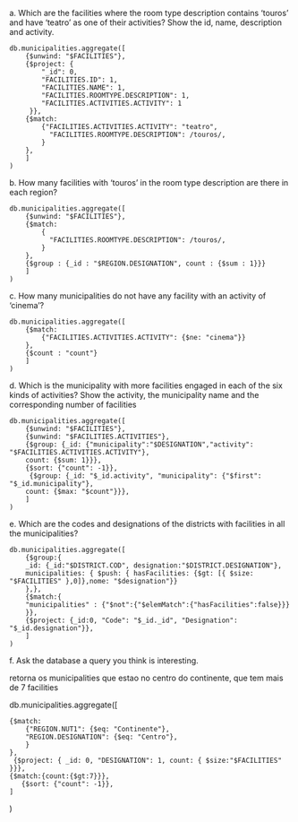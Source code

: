 a. Which are the facilities where the room type description contains ‘touros’ and
have ‘teatro’ as one of their activities? Show the id, name, description and
activity.

```
db.municipalities.aggregate([
    {$unwind: "$FACILITIES"},
    {$project: {
        "_id": 0,
        "FACILITIES.ID": 1,
        "FACILITIES.NAME": 1,
        "FACILITIES.ROOMTYPE.DESCRIPTION": 1,
        "FACILITIES.ACTIVITIES.ACTIVITY": 1
     }},
    {$match: 
        {"FACILITIES.ACTIVITIES.ACTIVITY": "teatro",
          "FACILITIES.ROOMTYPE.DESCRIPTION": /touros/,
        }
    },
    ]    
)
```

b. How many facilities with ‘touros’ in the room type description are there in
each region?

```
db.municipalities.aggregate([
    {$unwind: "$FACILITIES"},   
    {$match: 
        {
          "FACILITIES.ROOMTYPE.DESCRIPTION": /touros/,
        }
    },
    {$group : {_id : "$REGION.DESIGNATION", count : {$sum : 1}}}
    ]    
)
```

c. How many municipalities do not have any facility with an activity of
‘cinema’?

```
db.municipalities.aggregate([ 
    {$match: 
        {"FACILITIES.ACTIVITIES.ACTIVITY": {$ne: "cinema"}}
    },
    {$count : "count"}
    ]    
)
```

d. Which is the municipality with more facilities engaged in each of the six kinds
of activities? Show the activity, the municipality name and the corresponding
number of facilities

```
db.municipalities.aggregate([
    {$unwind: "$FACILITIES"},
    {$unwind: "$FACILITIES.ACTIVITIES"},
    {$group: {_id: {"municipality":"$DESIGNATION","activity": "$FACILITIES.ACTIVITIES.ACTIVITY"}, 
    count: {$sum: 1}}},
    {$sort: {"count": -1}},
     {$group: {_id: "$_id.activity", "municipality": {"$first": "$_id.municipality"},
    count: {$max: "$count"}}},
    ]    
)
```

e. Which are the codes and designations of the districts with facilities in all the
municipalities?

```
db.municipalities.aggregate([ 
    {$group:{
    _id: {_id:"$DISTRICT.COD", designation:"$DISTRICT.DESIGNATION"},
    municipalities: { $push: { hasFacilities: {$gt: [{ $size: "$FACILITIES" },0]},nome: "$designation"}}
    },},
    {$match:{
    "municipalities" : {"$not":{"$elemMatch":{"hasFacilities":false}}}
    }},
    {$project: {_id:0, "Code": "$_id._id", "Designation": "$_id.designation"}},
    ]    
)
```

f. Ask the database a query you think is interesting.

retorna os municipalities que estao no centro do continente, que tem mais de 7 facilities

db.municipalities.aggregate([ 

    {$match: 
        {"REGION.NUT1": {$eq: "Continente"},
        "REGION.DESIGNATION": {$eq: "Centro"},
        }
    },
     {$project: { _id: 0, "DESIGNATION": 1, count: { $size:"$FACILITIES" }}},
    {$match:{count:{$gt:7}}},
       {$sort: {"count": -1}},
    ]    
)


